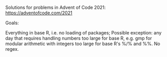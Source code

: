 Solutions for problems in Advent of Code 2021: https://adventofcode.com/2021

Goals:

Everything in base R, i.e. no loading of packages;
Possible exception: any day that requires handling numbers too large for base R, e.g. gmp for modular arithmetic with integers too large for base R's %/% and %%.
No regex.
